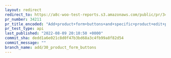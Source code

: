 ```yaml
---
layout: redirect
redirect_to: https://a8c-woo-test-reports.s3.amazonaws.com/public/pr/34211/api/index.html
pr_number: 34211
pr_title_encoded: "Add+product+form+buttons+and+specific+product+edit+page"
pr_test_type: api
last_published: "2022-08-09 20:10:50 +0000"
commit_sha: dedd1a6e021c8d0f47b3bd68a3c4fb99a8f82d54
commit_message: ""
branch_name: add/30_product_form_buttons
---
```

